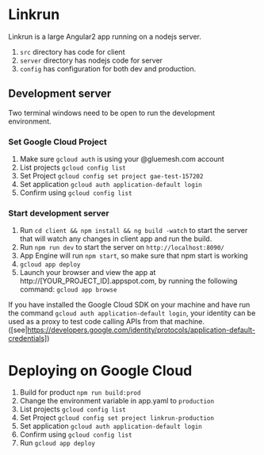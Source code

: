 # Linkrun

Linkrun is a large Angular2 app running on a nodejs server.

1. `src` directory has code for client
2. `server` directory has nodejs code for server
3. `config` has configuration for both dev and production.


## Development server
Two terminal windows need to be open to run the development environment.

### Set Google Cloud Project
1. Make sure `gcloud auth` is using your @gluemesh.com account
2. List projects `gcloud config list`
3. Set Project `gcloud config set project gae-test-157202`
4. Set application `gcloud auth application-default login`
5. Confirm using `gcloud config list`


### Start development server
1. Run `cd client && npm install && ng build -watch` to start the server that will watch any changes in client app and run the build.
2. Run `npm run dev` to start the server on `http://localhost:8090/`
3. App Engine will run `npm start`, so make sure that npm start is working
4. `gcloud app deploy`
5. Launch your browser and view the app at http://[YOUR_PROJECT_ID].appspot.com, by running the following command:
`gcloud app browse`

If you have installed the Google Cloud SDK on your machine and 
have run the command `gcloud auth application-default login`, your identity can be used as a proxy to test code calling APIs from that machine.
([see|https://developers.google.com/identity/protocols/application-default-credentials])


# Deploying on Google Cloud

1. Build for product `npm run build:prod`
2. Change the environment variable in app.yaml to `production`
3. List projects `gcloud config list`
4. Set Project `gcloud config set project linkrun-production`
4. Set application `gcloud auth application-default login`
5. Confirm using `gcloud config list`
6. Run `gcloud app deploy`


